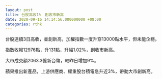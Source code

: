 ```yaml
---
layout: post
title: 台股高收1%　創收市新高
date: 2020-09-16 14:14:56.000000000 +08:00
categories: rthk
---
```


台股連續3日高收，並創新高，加權指數一度升穿13000點水平，但未能企穩。

指數收報12976點，升131點，升幅1.02%，創收市新高。

大市成交額2063.3億新台幣，較昨日增加9%。

蘋果推出新產品，上游供應商、權重股台積電急升近3%，帶動大市創新高。
